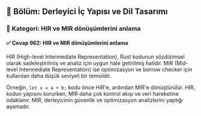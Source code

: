 ## 📘 Bölüm: Derleyici İç Yapısı ve Dil Tasarımı  
### 🔹 Kategori: HIR ve MIR dönüşümlerini anlama  
#### ✅ Cevap 962: HIR ve MIR dönüşümlerini anlama

HIR (High-level Intermediate Representation), Rust kodunun sözdizimsel olarak sadeleştirilmiş ve analiz için uygun hale getirilmiş halidir. MIR (Mid-level Intermediate Representation) ise optimizasyon ve borrow checker için kullanılan daha düşük seviyeli bir temsildir.

Örneğin, `let x = a + b;` kodu önce HIR'e, ardından MIR'e dönüştürülür. HIR, kodun yapısını korurken, MIR daha çok kontrol akışı ve veri hareketine odaklanır. MIR, derleyicinin güvenlik ve optimizasyon analizlerini yaptığı aşamadır.

